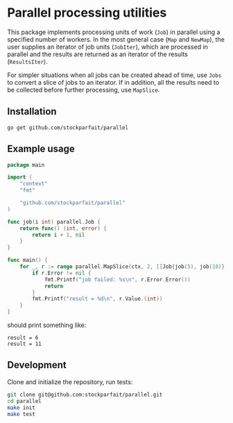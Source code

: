 # Parallel processing utilities

This package implements processing units of work (`Job`) in parallel using a
specified number of workers. In the most general case (`Map` and `NewMap`), the
user supplies an iterator of job units (`JobIter`), which are processed in
parallel and the results are returned as an iterator of the results
(`ResultsIter`).

For simpler situations when all jobs can be created ahead of time, use `Jobs` to
convert a slice of jobs to an iterator. If in addition, all the results need to be collected
before further processing, use `MapSlice`.

## Installation

```
go get github.com/stockparfait/parallel
```

## Example usage

```go
package main

import (
	"context"
	"fmt"

	"github.com/stockparfait/parallel"
)

func job(i int) parallel.Job {
	return func() (int, error) {
		return i + 1, nil
	}
}

func main() {
	for _, r := range parallel.MapSlice(ctx, 2, []Job{job(5), job(10)}) {
		if r.Error != nil {
			fmt.Printf("job failed: %s\n", r.Error.Error())
			return
		}
		fmt.Printf("result = %d\n", r.Value.(int))
	}
}
```

should print something like:

```
result = 6
result = 11
```

## Development

Clone and initialize the repository, run tests:

```sh
git clone git@github.com:stockparfait/parallel.git
cd parallel
make init
make test
```
